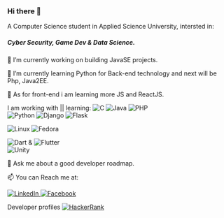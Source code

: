 ### Hi there 👋
A Computer Science student in Applied Science University, intersted in: <h5>Cyber Security, Game Dev & Data Science.</h5>
<p>
🔭 I’m currently working on building JavaSE projects.

🌱 I’m currently learning Python for Back-end technology and next will be Php, Java2EE.

🌱 As for front-end i am learning more JS and ReactJS.
</p>
<p>
  I am working with || learning:
  
  
  <img alt="C" src="https://img.shields.io/badge/c-%2300599C.svg?style=for-the-badge&logo=c&logoColor=white"/>
  <img alt="Java" src="https://img.shields.io/badge/java-%23ED8B00.svg?style=for-the-badge&logo=java&logoColor=white"/>
  <img alt="PHP" src="https://img.shields.io/badge/php-%23777BB4.svg?style=for-the-badge&logo=php&logoColor=white"/> <br>
  <img alt="Python" src="https://img.shields.io/badge/python-%2314354C.svg?style=for-the-badge&logo=python&logoColor=white"/>  <img alt="Django" src="https://img.shields.io/badge/django-%23092E20.svg?style=for-the-badge&logo=django&logoColor=white"/>  <img alt="Flask" src="https://img.shields.io/badge/flask-%23000.svg?style=for-the-badge&logo=flask&logoColor=white"/><br>
  
  <img alt="Linux" src="https://img.shields.io/badge/Linux-FCC624?style=for-the-badge&logo=linux&logoColor=black">  <img alt="Fedora" src="https://img.shields.io/badge/Fedora-294172?style=for-the-badge&logo=fedora&logoColor=white"> <br>
  
  <img alt="Dart" src="https://img.shields.io/badge/dart-%230175C2.svg?style=for-the-badge&logo=dart&logoColor=white"/> & 
  <img alt="Flutter" src="https://img.shields.io/badge/Flutter-%2302569B.svg?style=for-the-badge&logo=Flutter&logoColor=white"/> <br>
  <img alt="Unity" src="https://img.shields.io/badge/unity-%23000000.svg?style=for-the-badge&logo=unity&logoColor=white"/>
</p>
💬 Ask me about a good developer roadmap.

📫 You can Reach me at:
<p>
  <a href="https://www.linkedin.com/in/omar-eses-b68b151a9/" target="_blank">
    <img alt="LinkedIn" src="https://img.shields.io/badge/linkedin-%230077B5.svg?style=for-the-badge&logo=linkedin&logoColor=white"/>
  </a>
  <a href="https://www.facebook.com/omar.isis/" target="_blank">
    <img alt="Facebook" src="https://img.shields.io/badge/Facebook-%231877F2.svg?style=for-the-badge&logo=Facebook&logoColor=white"/>
  </a>
</p>
<p> Developer profiles
  <a href="https://www.hackerrank.com/esesomar01" target="_blank">
    <img alt="HackerRank" src="https://img.shields.io/badge/-Hackerrank-2EC866?style=for-the-badge&logo=HackerRank&logoColor=white"/>
  </a>
  
</p>
<!--
**Omar-Eses/Omar-Eses** is a ✨ _special_ ✨ repository because its `README.md` (this file) appears on your GitHub profile.
-->
